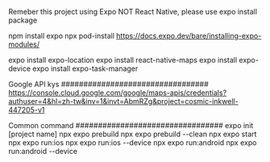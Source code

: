 Remeber this project using Expo NOT React Native, please use expo install package

npm install expo
npx pod-install
https://docs.expo.dev/bare/installing-expo-modules/

expo install expo-location
expo install react-native-maps
expo install expo-device
expo install expo-task-manager



Google API kys #################################
https://console.cloud.google.com/google/maps-apis/credentials?authuser=4&hl=zh-tw&inv=1&invt=AbmRZg&project=cosmic-inkwell-447205-v1


Common command #################################
expo init [project name]
npx expo prebuild
npx expo prebuild --clean
npx expo start
npx expo run:ios
npx expo run:ios --device
npx expo run:android
npx expo run:android --device